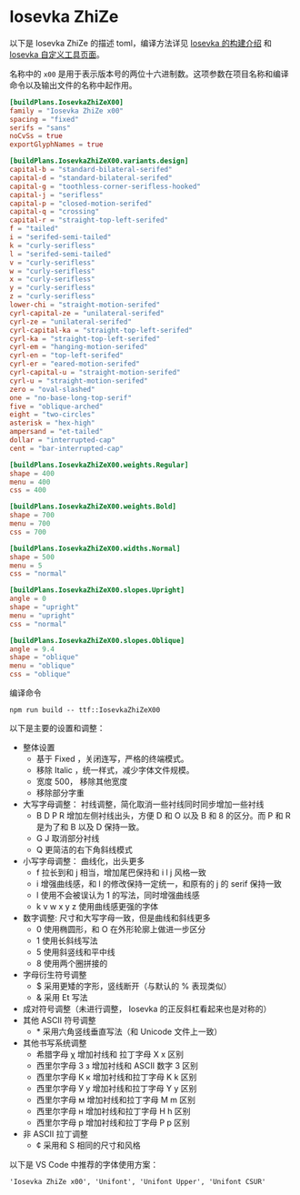 # Iosevka ZhiZe

以下是 Iosevka ZhiZe 的描述 toml，编译方法详见 [Iosevka  的构建介绍](https://github.com/be5invis/Iosevka/blob/main/doc/custom-build.md) 和 [Iosevka 自定义工具页面](https://typeof.net/Iosevka/customizer)。

名称中的 `x00` 是用于表示版本号的两位十六进制数。这项参数在项目名称和编译命令以及输出文件的名称中起作用。

```toml
[buildPlans.IosevkaZhiZeX00]
family = "Iosevka ZhiZe x00"
spacing = "fixed"
serifs = "sans"
noCvSs = true
exportGlyphNames = true

[buildPlans.IosevkaZhiZeX00.variants.design]
capital-b = "standard-bilateral-serifed"
capital-d = "standard-bilateral-serifed"
capital-g = "toothless-corner-serifless-hooked"
capital-j = "serifless"
capital-p = "closed-motion-serifed"
capital-q = "crossing"
capital-r = "straight-top-left-serifed"
f = "tailed"
i = "serifed-semi-tailed"
k = "curly-serifless"
l = "serifed-semi-tailed"
v = "curly-serifless"
w = "curly-serifless"
x = "curly-serifless"
y = "curly-serifless"
z = "curly-serifless"
lower-chi = "straight-motion-serifed"
cyrl-capital-ze = "unilateral-serifed"
cyrl-ze = "unilateral-serifed"
cyrl-capital-ka = "straight-top-left-serifed"
cyrl-ka = "straight-top-left-serifed"
cyrl-em = "hanging-motion-serifed"
cyrl-en = "top-left-serifed"
cyrl-er = "eared-motion-serifed"
cyrl-capital-u = "straight-motion-serifed"
cyrl-u = "straight-motion-serifed"
zero = "oval-slashed"
one = "no-base-long-top-serif"
five = "oblique-arched"
eight = "two-circles"
asterisk = "hex-high"
ampersand = "et-tailed"
dollar = "interrupted-cap"
cent = "bar-interrupted-cap"

[buildPlans.IosevkaZhiZeX00.weights.Regular]
shape = 400
menu = 400
css = 400

[buildPlans.IosevkaZhiZeX00.weights.Bold]
shape = 700
menu = 700
css = 700

[buildPlans.IosevkaZhiZeX00.widths.Normal]
shape = 500
menu = 5
css = "normal"

[buildPlans.IosevkaZhiZeX00.slopes.Upright]
angle = 0
shape = "upright"
menu = "upright"
css = "normal"

[buildPlans.IosevkaZhiZeX00.slopes.Oblique]
angle = 9.4
shape = "oblique"
menu = "oblique"
css = "oblique"
```

编译命令

```shell
npm run build -- ttf::IosevkaZhiZeX00
```

以下是主要的设置和调整：

* 整体设置
  * 基于 Fixed ，关闭连写，严格的终端模式。
  * 移除 Italic ，统一样式，减少字体文件规模。
  * 宽度 500， 移除其他宽度
  * 移除部分字重
* 大写字母调整： 衬线调整，简化取消一些衬线同时同步增加一些衬线
  * B D P R 增加左侧衬线出头，方便 D 和 O 以及 B 和 8 的区分。而 P 和 R 是为了和 B 以及 D 保持一致。
  * G J 取消部分衬线
  * Q 更简洁的右下角斜线模式
* 小写字母调整： 曲线化，出头更多
  * f 拉长到和 j 相当，增加尾巴保持和 i l j 风格一致
  * i 增强曲线感，和 l 的修改保持一定统一，和原有的 j 的 serif 保持一致
  * l 使用不会被误认为 1 的写法，同时增强曲线感
  * k v w x y z 使用曲线感更强的字体
* 数字调整: 尺寸和大写字母一致，但是曲线和斜线更多
  * 0 使用椭圆形，和 O 在外形轮廓上做进一步区分
  * 1 使用长斜线写法
  * 5 使用斜竖线和平中线
  * 8 使用两个圈拼接的
* 字母衍生符号调整
  * $ 采用更矮的字形，竖线断开（与默认的 % 表现类似）
  * & 采用 Et 写法
* 成对符号调整（未进行调整， Iosevka 的正反斜杠看起来也是对称的）
* 其他 ASCII 符号调整
  * \* 采用六角竖线垂直写法（和 Unicode 文件上一致）
* 其他书写系统调整
  * 希腊字母 χ 增加衬线和 拉丁字母 X x 区别
  * 西里尔字母 З з 增加衬线和 ASCII 数字 3 区别
  * 西里尔字母 К к 增加衬线和拉丁字母 K k 区别
  * 西里尔字母 У у 增加衬线和拉丁字母 Y y 区别
  * 西里尔字母 м 增加衬线和拉丁字母 M m 区别
  * 西里尔字母 н 增加衬线和拉丁字母 H h 区别
  * 西里尔字母 р 增加衬线和拉丁字母 P p 区别
* 非 ASCII 拉丁调整
  * ¢ 采用和 S 相同的尺寸和风格

以下是 VS Code 中推荐的字体使用方案：

```text
'Iosevka ZhiZe x00', 'Unifont', 'Unifont Upper', 'Unifont CSUR'
```
